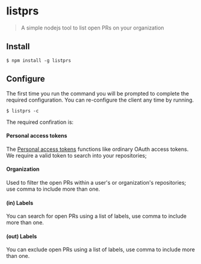 # listprs
> A simple nodejs tool to list open PRs on your organization

## Install

```
$ npm install -g listprs
```

## Configure
The first time you run the command you will be prompted to complete the required configuration.
You can re-configure the client any time by running.
```
$ listprs -c
```
The required confiration is:

#### Personal access tokens
The [Personal access tokens](https://github.com/settings/tokens) functions like ordinary OAuth access tokens. We require a valid token to search into your repositories;

#### Organization
Used to filter the open PRs within a user's or organization's repositories; use comma to include more than one.

#### (in) Labels 
You can search for open PRs using a list of labels, use comma to include more than one.

#### (out) Labels 
You can exclude open PRs using a list of labels, use comma to include more than one. 
